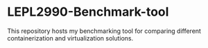 # LEPL2990-Benchmark-tool
This repository hosts my benchmarking tool for comparing different containerization and virtualization solutions.
